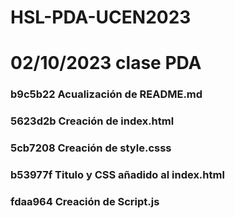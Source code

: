 # HSL-PDA-UCEN2023

# 02/10/2023 clase PDA
### b9c5b22 Acualización de README.md
### 5623d2b Creación de  index.html
### 5cb7208 Creación de style.csss
### b53977f Titulo y CSS añadido al index.html
### fdaa964 Creación de Script.js
